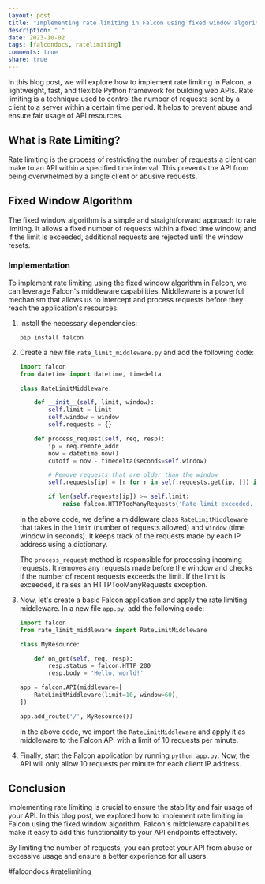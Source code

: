 ```yaml
---
layout: post
title: "Implementing rate limiting in Falcon using fixed window algorithm"
description: " "
date: 2023-10-02
tags: [falcondocs, ratelimiting]
comments: true
share: true
---
```


In this blog post, we will explore how to implement rate limiting in Falcon, a lightweight, fast, and flexible Python framework for building web APIs. Rate limiting is a technique used to control the number of requests sent by a client to a server within a certain time period. It helps to prevent abuse and ensure fair usage of API resources.

## What is Rate Limiting?

Rate limiting is the process of restricting the number of requests a client can make to an API within a specified time interval. This prevents the API from being overwhelmed by a single client or abusive requests.

## Fixed Window Algorithm

The fixed window algorithm is a simple and straightforward approach to rate limiting. It allows a fixed number of requests within a fixed time window, and if the limit is exceeded, additional requests are rejected until the window resets.

### Implementation

To implement rate limiting using the fixed window algorithm in Falcon, we can leverage Falcon's middleware capabilities. Middleware is a powerful mechanism that allows us to intercept and process requests before they reach the application's resources.

1. Install the necessary dependencies:

   ```shell
   pip install falcon
   ```

2. Create a new file `rate_limit_middleware.py` and add the following code:

   ```python
   import falcon
   from datetime import datetime, timedelta

   class RateLimitMiddleware:

       def __init__(self, limit, window):
           self.limit = limit
           self.window = window
           self.requests = {}

       def process_request(self, req, resp):
           ip = req.remote_addr
           now = datetime.now()
           cutoff = now - timedelta(seconds=self.window)

           # Remove requests that are older than the window
           self.requests[ip] = [r for r in self.requests.get(ip, []) if r > cutoff]

           if len(self.requests[ip]) >= self.limit:
               raise falcon.HTTPTooManyRequests('Rate limit exceeded. Please try again later.')

   ```

   In the above code, we define a middleware class `RateLimitMiddleware` that takes in the `limit` (number of requests allowed) and `window` (time window in seconds). It keeps track of the requests made by each IP address using a dictionary.

   The `process_request` method is responsible for processing incoming requests. It removes any requests made before the window and checks if the number of recent requests exceeds the limit. If the limit is exceeded, it raises an HTTPTooManyRequests exception.

3. Now, let's create a basic Falcon application and apply the rate limiting middleware. In a new file `app.py`, add the following code:

   ```python
   import falcon
   from rate_limit_middleware import RateLimitMiddleware

   class MyResource:

       def on_get(self, req, resp):
           resp.status = falcon.HTTP_200
           resp.body = 'Hello, world!'

   app = falcon.API(middleware=[
       RateLimitMiddleware(limit=10, window=60),
   ])

   app.add_route('/', MyResource())
   ```

   In the above code, we import the `RateLimitMiddleware` and apply it as middleware to the Falcon API with a limit of 10 requests per minute.

4. Finally, start the Falcon application by running `python app.py`. Now, the API will only allow 10 requests per minute for each client IP address.

## Conclusion

Implementing rate limiting is crucial to ensure the stability and fair usage of your API. In this blog post, we explored how to implement rate limiting in Falcon using the fixed window algorithm. Falcon's middleware capabilities make it easy to add this functionality to your API endpoints effectively.

By limiting the number of requests, you can protect your API from abuse or excessive usage and ensure a better experience for all users.

#falcondocs #ratelimiting